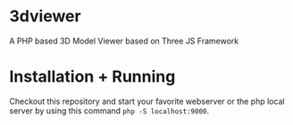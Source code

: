 # 3dviewer
A PHP based 3D Model Viewer based on Three JS Framework

# Installation + Running

Checkout this repository and start your favorite webserver or the php local server by using this command `php -S localhost:9000`.


